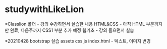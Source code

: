 # studywithLikeLion

*Classlion 폴더 - 강의 수강하면서 실습한 내용
  HTML&CSS - 아직 HTML 부분까지만 완료, 다음주까지 CSS1 부분 추가 예정
  웹기초 - 강의 들으면서 실습

*20210428 bootstrap 실습
assets
css
js
index.html - 텍스트, 이미지 변경
